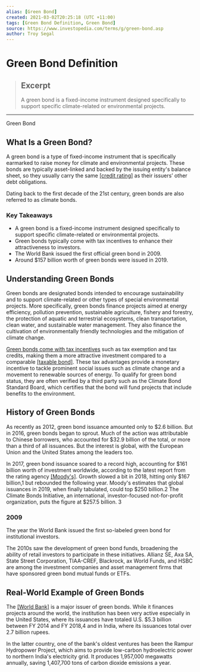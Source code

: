 ```yaml
---
alias: [Green Bond]
created: 2021-03-02T20:25:18 (UTC +11:00)
tags: [Green Bond Definition, Green Bond]
source: https://www.investopedia.com/terms/g/green-bond.asp
author: Troy Segal
---
```


# Green Bond Definition

> ## Excerpt
> A green bond is a fixed-income instrument designed specifically to support specific climate-related or environmental projects.

---

Green Bond
## What Is a Green Bond?

A green bond is a type of fixed-income instrument that is specifically earmarked to raise money for climate and environmental projects. These bonds are typically asset-linked and backed by the issuing entity's balance sheet, so they usually carry the same [[credit rating]](https://www.thebalance.com/what-are-bond-credit-ratings-417074) as their issuers’ other debt obligations.

Dating back to the first decade of the 21st century, green bonds are also referred to as climate bonds.

### Key Takeaways

-   A green bond is a fixed-income instrument designed specifically to support specific climate-related or environmental projects.
-   Green bonds typically come with tax incentives to enhance their attractiveness to investors.
-   The World Bank issued the first official green bond in 2009.
-   Around $157 billion worth of green bonds were issued in 2019.

## Understanding Green Bonds

Green bonds are designated bonds intended to encourage sustainability and to support climate-related or other types of special environmental projects. More specifically, green bonds finance projects aimed at energy efficiency, pollution prevention, sustainable agriculture, fishery and forestry, the protection of aquatic and terrestrial ecosystems, clean transportation, clean water, and sustainable water management. They also finance the cultivation of environmentally friendly technologies and the mitigation of climate change.

[Green bonds come with tax incentives](https://www.investopedia.com/articles/investing/081115/green-bonds-benefits-and-risks.asp) such as tax exemption and tax credits, making them a more attractive investment compared to a comparable [[taxable bond]](https://www.investopedia.com/terms/t/taxablebond.asp). These tax advantages provide a monetary incentive to tackle prominent social issues such as climate change and a movement to renewable sources of energy. To qualify for green bond status, they are often verified by a third party such as the Climate Bond Standard Board, which certifies that the bond will fund projects that include benefits to the environment.

## History of Green Bonds

As recently as 2012, green bond issuance amounted only to $2.6 billion. But in 2016, green bonds began to sprout. Much of the action was attributable to Chinese borrowers, who accounted for $32.9 billion of the total, or more than a third of all issuances. But the interest is global, with the European Union and the United States among the leaders too.

In 2017, green bond issuance soared to a record high, accounting for $161 billion worth of investment worldwide, according to the latest report from the rating agency [[Moody's]](https://www.investopedia.com/terms/m/moodys.asp). Growth slowed a bit in 2018, hitting only $167 billion,1 but rebounded the following year. Moody's estimates that global issuances in 2019, when finally tabulated, could top $250 billion.2 The Climate Bonds Initiative, an international, investor-focused not-for-profit organization, puts the figure at $257.5 billion. 3

### 2009

The year the World Bank issued the first so-labeled green bond for institutional investors.

The 2010s saw the development of green bond funds, broadening the ability of retail investors to participate in these initiatives. Allianz SE, Axa SA, State Street Corporation, TIAA-CREF, Blackrock, ax World Funds, and HSBC are among the investment companies and asset management firms that have sponsored green bond mutual funds or ETFs.

## Real-World Example of Green Bonds

The [[World Bank]](https://www.investopedia.com/terms/w/worldbank.asp) is a major issuer of green bonds. While it finances projects around the world, the institution has been very active especially in the United States, where its issuances have totaled U.S. $5.3 billion between FY 2014 and FY 2018,4 and in India, where its issuances total over 2.7 billion rupees.

In the latter country, one of the bank's oldest ventures has been the Rampur Hydropower Project, which aims to provide low-carbon hydroelectric power to northern India's electricity grid. It produces 1,957,000 megawatts annually, saving 1,407,700 tons of carbon dioxide emissions a year.
